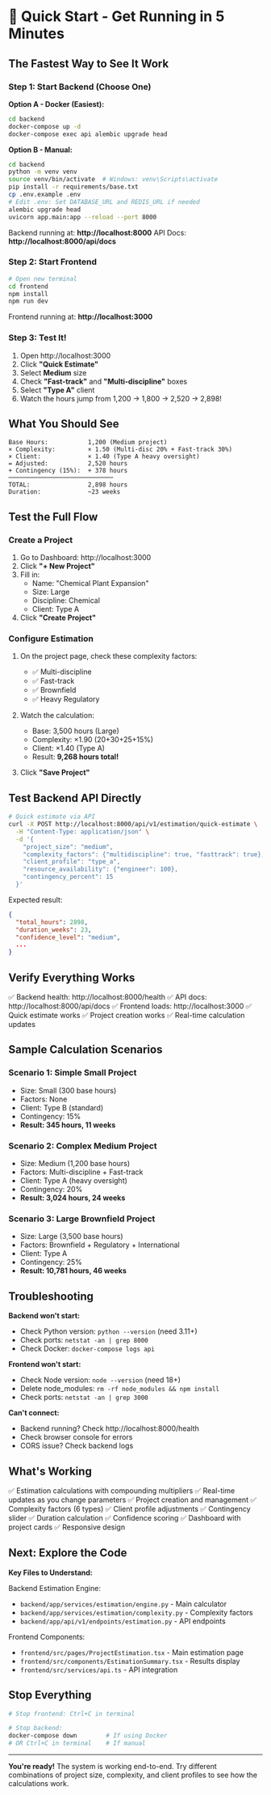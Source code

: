 # 🚀 Quick Start - Get Running in 5 Minutes

## The Fastest Way to See It Work

### Step 1: Start Backend (Choose One)

**Option A - Docker (Easiest):**
```bash
cd backend
docker-compose up -d
docker-compose exec api alembic upgrade head
```

**Option B - Manual:**
```bash
cd backend
python -m venv venv
source venv/bin/activate  # Windows: venv\Scripts\activate
pip install -r requirements/base.txt
cp .env.example .env
# Edit .env: Set DATABASE_URL and REDIS_URL if needed
alembic upgrade head
uvicorn app.main:app --reload --port 8000
```

Backend running at: **http://localhost:8000**
API Docs: **http://localhost:8000/api/docs**

### Step 2: Start Frontend

```bash
# Open new terminal
cd frontend
npm install
npm run dev
```

Frontend running at: **http://localhost:3000**

### Step 3: Test It!

1. Open http://localhost:3000
2. Click **"Quick Estimate"**
3. Select **Medium** size
4. Check **"Fast-track"** and **"Multi-discipline"** boxes
5. Select **"Type A"** client
6. Watch the hours jump from 1,200 → 1,800 → 2,520 → 2,898!

## What You Should See

```
Base Hours:           1,200 (Medium project)
× Complexity:         × 1.50 (Multi-disc 20% + Fast-track 30%)
× Client:             × 1.40 (Type A heavy oversight)
= Adjusted:           2,520 hours
+ Contingency (15%):  + 378 hours
─────────────────────────────
TOTAL:                2,898 hours
Duration:             ~23 weeks
```

## Test the Full Flow

### Create a Project

1. Go to Dashboard: http://localhost:3000
2. Click **"+ New Project"**
3. Fill in:
   - Name: "Chemical Plant Expansion"
   - Size: Large
   - Discipline: Chemical
   - Client: Type A
4. Click **"Create Project"**

### Configure Estimation

1. On the project page, check these complexity factors:
   - ✅ Multi-discipline
   - ✅ Fast-track
   - ✅ Brownfield
   - ✅ Heavy Regulatory

2. Watch the calculation:
   - Base: 3,500 hours (Large)
   - Complexity: ×1.90 (20+30+25+15%)
   - Client: ×1.40 (Type A)
   - Result: **9,268 hours total!**

3. Click **"Save Project"**

## Test Backend API Directly

```bash
# Quick estimate via API
curl -X POST http://localhost:8000/api/v1/estimation/quick-estimate \
  -H "Content-Type: application/json" \
  -d '{
    "project_size": "medium",
    "complexity_factors": {"multidiscipline": true, "fasttrack": true},
    "client_profile": "type_a",
    "resource_availability": {"engineer": 100},
    "contingency_percent": 15
  }'
```

Expected result:
```json
{
  "total_hours": 2898,
  "duration_weeks": 23,
  "confidence_level": "medium",
  ...
}
```

## Verify Everything Works

✅ Backend health: http://localhost:8000/health
✅ API docs: http://localhost:8000/api/docs
✅ Frontend loads: http://localhost:3000
✅ Quick estimate works
✅ Project creation works
✅ Real-time calculation updates

## Sample Calculation Scenarios

### Scenario 1: Simple Small Project
- Size: Small (300 base hours)
- Factors: None
- Client: Type B (standard)
- Contingency: 15%
- **Result: 345 hours, 11 weeks**

### Scenario 2: Complex Medium Project
- Size: Medium (1,200 base hours)
- Factors: Multi-discipline + Fast-track
- Client: Type A (heavy oversight)
- Contingency: 20%
- **Result: 3,024 hours, 24 weeks**

### Scenario 3: Large Brownfield Project
- Size: Large (3,500 base hours)
- Factors: Brownfield + Regulatory + International
- Client: Type A
- Contingency: 25%
- **Result: 10,781 hours, 46 weeks**

## Troubleshooting

**Backend won't start:**
- Check Python version: `python --version` (need 3.11+)
- Check ports: `netstat -an | grep 8000`
- Check Docker: `docker-compose logs api`

**Frontend won't start:**
- Check Node version: `node --version` (need 18+)
- Delete node_modules: `rm -rf node_modules && npm install`
- Check ports: `netstat -an | grep 3000`

**Can't connect:**
- Backend running? Check http://localhost:8000/health
- Check browser console for errors
- CORS issue? Check backend logs

## What's Working

✅ Estimation calculations with compounding multipliers
✅ Real-time updates as you change parameters
✅ Project creation and management
✅ Complexity factors (6 types)
✅ Client profile adjustments
✅ Contingency slider
✅ Duration calculation
✅ Confidence scoring
✅ Dashboard with project cards
✅ Responsive design

## Next: Explore the Code

**Key Files to Understand:**

Backend Estimation Engine:
- `backend/app/services/estimation/engine.py` - Main calculator
- `backend/app/services/estimation/complexity.py` - Complexity factors
- `backend/app/api/v1/endpoints/estimation.py` - API endpoints

Frontend Components:
- `frontend/src/pages/ProjectEstimation.tsx` - Main estimation page
- `frontend/src/components/EstimationSummary.tsx` - Results display
- `frontend/src/services/api.ts` - API integration

## Stop Everything

```bash
# Stop frontend: Ctrl+C in terminal

# Stop backend:
docker-compose down        # If using Docker
# OR Ctrl+C in terminal    # If manual
```

---

**You're ready!** The system is working end-to-end. Try different combinations of project size, complexity, and client profiles to see how the calculations work.